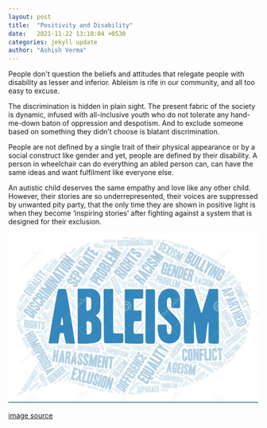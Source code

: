 ```yaml
---
layout: post
title:  "Positivity and Disability"
date:   2021-11-22 13:10:04 +0530
categories: jekyll update
author: "Ashish Verma"
---
```


People don't question the beliefs and attitudes that relegate people with disability as lesser and inferior. Ableism is rife in our community, and all too easy to excuse. 

The discrimination is hidden in plain sight. The present fabric of the society is dynamic, infused with all-inclusive youth who do not tolerate any hand-me-down baton of oppression and despotism. And to exclude someone based on something they didn’t choose is blatant discrimination.

People are not defined by a single trait of their physical appearance or by a social construct like gender and yet, people are defined by their disability. A person in wheelchair can do everything an abled person can, can have the same ideas and want fulfilment like everyone else. 

An autistic child deserves the same empathy and love like any other child. However, their stories are so underrepresented, their voices are suppressed by unwanted pity party, that the only time they are shown in positive light is when they become ‘inspiring stories’ after fighting against a system that is designed for their exclusion.

![Positivity-and-disability]( /assets/images/positivity.png)

[image source](https://rehabpub.com/industry-news/research/study-sheds-light-ableism-biases-toward-people-disabilities/)
